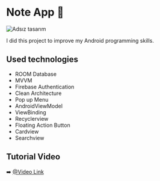# Note App 📱

![Adsız tasarım](https://user-images.githubusercontent.com/73459365/232911885-a4d3088f-df86-48a9-a5cc-5e0ed77def86.jpg)



  I did this project to improve my Android programming skills.


## Used technologies


- ROOM Database
- MVVM
- Firebase Authentication
- Clean Architecture
- Pop up Menu
- AndroidViewModel
- ViewBinding
- Recyclerview
- Floating Action Button 
- Cardview
- Searchview



## Tutorial Video

➡️ [@Video Link](https://www.youtube.com/watch?v=8_u4EOYShgo&t=6121s&ab_channel=Foxandroid)


  
